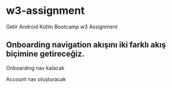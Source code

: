 # w3-assignment
Getir Android Kotlin Bootcamp w3 Assignment

## Onboarding navigation akışını iki farklı akış biçimine getireceğiz. 
Onboarding nav kalacak

Account nav oluşturacak
